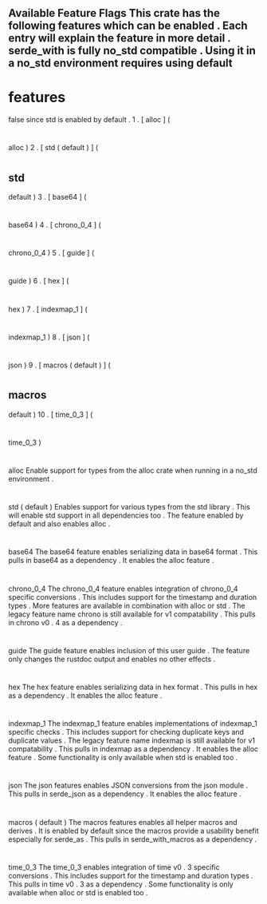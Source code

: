 #
Available
Feature
Flags
This
crate
has
the
following
features
which
can
be
enabled
.
Each
entry
will
explain
the
feature
in
more
detail
.
serde_with
is
fully
no_std
compatible
.
Using
it
in
a
no_std
environment
requires
using
default
-
features
=
false
since
std
is
enabled
by
default
.
1
.
[
alloc
]
(
#
alloc
)
2
.
[
std
(
default
)
]
(
#
std
-
default
)
3
.
[
base64
]
(
#
base64
)
4
.
[
chrono_0_4
]
(
#
chrono_0_4
)
5
.
[
guide
]
(
#
guide
)
6
.
[
hex
]
(
#
hex
)
7
.
[
indexmap_1
]
(
#
indexmap_1
)
8
.
[
json
]
(
#
json
)
9
.
[
macros
(
default
)
]
(
#
macros
-
default
)
10
.
[
time_0_3
]
(
#
time_0_3
)
#
#
alloc
Enable
support
for
types
from
the
alloc
crate
when
running
in
a
no_std
environment
.
#
#
std
(
default
)
Enables
support
for
various
types
from
the
std
library
.
This
will
enable
std
support
in
all
dependencies
too
.
The
feature
enabled
by
default
and
also
enables
alloc
.
#
#
base64
The
base64
feature
enables
serializing
data
in
base64
format
.
This
pulls
in
base64
as
a
dependency
.
It
enables
the
alloc
feature
.
#
#
chrono_0_4
The
chrono_0_4
feature
enables
integration
of
chrono_0_4
specific
conversions
.
This
includes
support
for
the
timestamp
and
duration
types
.
More
features
are
available
in
combination
with
alloc
or
std
.
The
legacy
feature
name
chrono
is
still
available
for
v1
compatability
.
This
pulls
in
chrono
v0
.
4
as
a
dependency
.
#
#
guide
The
guide
feature
enables
inclusion
of
this
user
guide
.
The
feature
only
changes
the
rustdoc
output
and
enables
no
other
effects
.
#
#
hex
The
hex
feature
enables
serializing
data
in
hex
format
.
This
pulls
in
hex
as
a
dependency
.
It
enables
the
alloc
feature
.
#
#
indexmap_1
The
indexmap_1
feature
enables
implementations
of
indexmap_1
specific
checks
.
This
includes
support
for
checking
duplicate
keys
and
duplicate
values
.
The
legacy
feature
name
indexmap
is
still
available
for
v1
compatability
.
This
pulls
in
indexmap
as
a
dependency
.
It
enables
the
alloc
feature
.
Some
functionality
is
only
available
when
std
is
enabled
too
.
#
#
json
The
json
features
enables
JSON
conversions
from
the
json
module
.
This
pulls
in
serde_json
as
a
dependency
.
It
enables
the
alloc
feature
.
#
#
macros
(
default
)
The
macros
features
enables
all
helper
macros
and
derives
.
It
is
enabled
by
default
since
the
macros
provide
a
usability
benefit
especially
for
serde_as
.
This
pulls
in
serde_with_macros
as
a
dependency
.
#
#
time_0_3
The
time_0_3
enables
integration
of
time
v0
.
3
specific
conversions
.
This
includes
support
for
the
timestamp
and
duration
types
.
This
pulls
in
time
v0
.
3
as
a
dependency
.
Some
functionality
is
only
available
when
alloc
or
std
is
enabled
too
.
